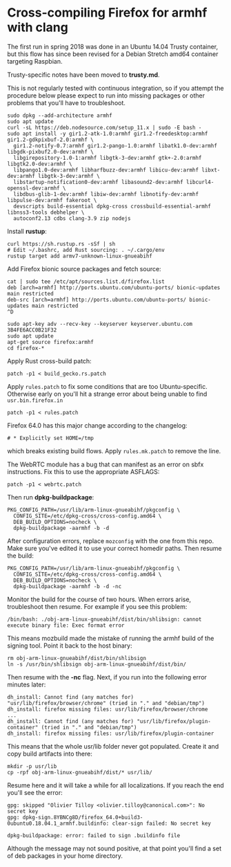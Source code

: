 # Cross-compiling Firefox for armhf with clang

The first run in spring 2018 was done in an Ubuntu 14.04 Trusty container,
but this flow has since been revised for a Debian Stretch amd64 container
targeting Raspbian.

Trusty-specific notes have been moved to **trusty.md**.

This is not regularly tested with continuous integration, so if you attempt
the procedure below please expect to run into missing packages or other problems
that you'll have to troubleshoot.

    sudo dpkg --add-architecture armhf
    sudo apt update
    curl -sL https://deb.nodesource.com/setup_11.x | sudo -E bash -
    sudo apt install -y gir1.2-atk-1.0:armhf gir1.2-freedesktop:armhf gir1.2-gdkpixbuf-2.0:armhf \
      gir1.2-notify-0.7:armhf gir1.2-pango-1.0:armhf libatk1.0-dev:armhf libgdk-pixbuf2.0-dev:armhf \
      libgirepository-1.0-1:armhf libgtk-3-dev:armhf gtk+-2.0:armhf libgtk2.0-dev:armhf \
      libpango1.0-dev:armhf libharfbuzz-dev:armhf libicu-dev:armhf libxt-dev:armhf libgtk-3-dev:armhf \
      libstartup-notification0-dev:armhf libasound2-dev:armhf libcurl4-openssl-dev:armhf \
      libdbus-glib-1-dev:armhf libiw-dev:armhf libnotify-dev:armhf libpulse-dev:armhf fakeroot \
      devscripts build-essential dpkg-cross crossbuild-essential-armhf libnss3-tools debhelper \
      autoconf2.13 cdbs clang-3.9 zip nodejs

Install **rustup**:

    curl https://sh.rustup.rs -sSf | sh
    # Edit ~/.bashrc, add Rust sourcing: . ~/.cargo/env
    rustup target add armv7-unknown-linux-gnueabihf

Add Firefox bionic source packages and fetch source:

    cat | sudo tee /etc/apt/sources.list.d/firefox.list
    deb [arch=armhf] http://ports.ubuntu.com/ubuntu-ports/ bionic-updates main restricted
    deb-src [arch=armhf] http://ports.ubuntu.com/ubuntu-ports/ bionic-updates main restricted
    ^D

    sudo apt-key adv --recv-key --keyserver keyserver.ubuntu.com 3B4FE6ACC0B21F32
    sudo apt update
    apt-get source firefox:armhf
    cd firefox-*

Apply Rust cross-build patch:

    patch -p1 < build_gecko.rs.patch

Apply `rules.patch` to fix some conditions that are too Ubuntu-specific. Otherwise early
on you'll hit a strange error about being unable to find `usr.bin.firefox.in`

    patch -p1 < rules.patch

Firefox 64.0 has this major change according to the changelog:

    # * Explicitly set HOME=/tmp

which breaks existing build flows. Apply `rules.mk.patch` to remove the line.

The WebRTC module has a bug that can manifest as an error on sbfx instructions. Fix this
to use the appropriate ASFLAGS:

    patch -p1 < webrtc.patch

Then run **dpkg-buildpackage**:

    PKG_CONFIG_PATH=/usr/lib/arm-linux-gnueabihf/pkgconfig \
      CONFIG_SITE=/etc/dpkg-cross/cross-config.amd64 \
      DEB_BUILD_OPTIONS=nocheck \
      dpkg-buildpackage -aarmhf -b -d

After configuration errors, replace `mozconfig` with the one from this repo.
Make sure you've edited it to use your correct homedir paths. Then resume the build:

    PKG_CONFIG_PATH=/usr/lib/arm-linux-gnueabihf/pkgconfig \
      CONFIG_SITE=/etc/dpkg-cross/cross-config.amd64 \
      DEB_BUILD_OPTIONS=nocheck \
      dpkg-buildpackage -aarmhf -b -d -nc

Monitor the build for the course of two hours. When errors arise, troubleshoot then resume.
For example if you see this problem:

    /bin/bash: ./obj-arm-linux-gnueabihf/dist/bin/shlibsign: cannot execute binary file: Exec format error

This means mozbuild made the mistake of running the armhf build of the signing tool. Point it back to the host binary:

    rm obj-arm-linux-gnueabihf/dist/bin/shlibsign 
    ln -s /usr/bin/shlibsign obj-arm-linux-gnueabihf/dist/bin/

Then resume with the **-nc** flag. Next, if you run into the following error minutes later:

    dh_install: Cannot find (any matches for) "usr/lib/firefox/browser/chrome" (tried in "." and "debian/tmp")
    dh_install: firefox missing files: usr/lib/firefox/browser/chrome
    ...
    dh_install: Cannot find (any matches for) "usr/lib/firefox/plugin-container" (tried in "." and "debian/tmp")
    dh_install: firefox missing files: usr/lib/firefox/plugin-container

This means that the whole usr/lib folder never got populated. Create it and copy build artifacts into there:

    mkdir -p usr/lib
    cp -rpf obj-arm-linux-gnueabihf/dist/* usr/lib/

Resume here and it will take a while for all localizations. If you reach the end you'll see the error:

    gpg: skipped "Olivier Tilloy <olivier.tilloy@canonical.com>": No secret key
    gpg: dpkg-sign.8YBNCg8D/firefox_64.0+build3-0ubuntu0.18.04.1_armhf.buildinfo: clear-sign failed: No secret key

    dpkg-buildpackage: error: failed to sign .buildinfo file

Although the message may not sound positive, at that point you'll find a set of deb packages in your home directory.

